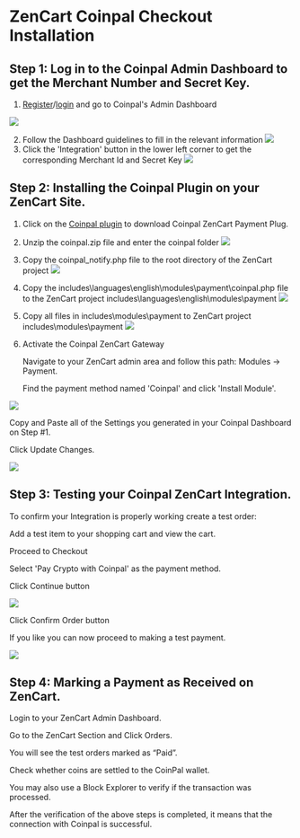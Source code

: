 # ZenCart Coinpal Checkout Installation

## Step 1: Log in to the Coinpal Admin Dashboard to get the Merchant Number and Secret Key.
1. [Register](https://portal.coinpal.io/#/admin/register)/[login](https://portal.coinpal.io/#/admin/login) and go to Coinpal's Admin Dashboard 

![](./img/register.png)

2. Follow the Dashboard guidelines to fill in the relevant information
![](./img/kyb.png)
3. Click the 'Integration' button in the lower left corner to get the corresponding Merchant Id and Secret Key
![](./img/api-key.png)

## Step 2: Installing the Coinpal Plugin on your ZenCart Site.
1. Click on the  [Coinpal plugin](https://github.com/CoinpalGroup/plug_ZenCart/blob/master/coinpal.zip) to download Coinpal ZenCart Payment Plug.
2. Unzip the coinpal.zip file and enter the coinpal folder
![](./img/file1.png)

3.  Copy the coinpal_notify.php file to the root directory of the ZenCart project
![](./img/file2.png)

4. Copy the includes\languages\english\modules\payment\coinpal.php file to the ZenCart project includes\languages\english\modules\payment
![](./img/file3.png)

5. Copy all files in includes\modules\payment to ZenCart project includes\modules\payment
![](./img/file4.png)

3. Activate the Coinpal ZenCart Gateway

    Navigate to your ZenCart admin area and follow this path: Modules -> Payment.
    
    Find the payment method named 'Coinpal' and click 'Install Module'.

![](./img/install.png)


Copy and Paste all of the Settings you generated in your Coinpal Dashboard on Step #1.

Click Update Changes.

![](./img/edit.png)


## Step 3: Testing your Coinpal ZenCart Integration.

To confirm your Integration is properly working create a test order:

Add a test item to your shopping cart and view the cart.

Proceed to Checkout

Select 'Pay Crypto with Coinpal' as the payment method.

Click Continue button

![](./img/checkout.png)

Click Confirm Order button

If you like you can now proceed to making a test payment.

![](./img/checkout2.png)


## Step 4: Marking a Payment as Received on ZenCart.

Login to your ZenCart Admin Dashboard.

Go to the ZenCart Section and Click Orders.

You will see the test orders marked as “Paid”.

Check whether coins are settled to the CoinPal wallet.

You may also use a Block Explorer to verify if the transaction was processed.

After the verification of the above steps is completed, it means that the connection with Coinpal is successful.





